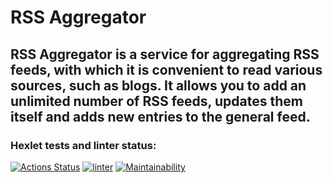 RSS Aggregator
========================
RSS Aggregator is a service for aggregating RSS feeds, with which it is convenient to read various sources, such as blogs. It allows you to add an unlimited number of RSS feeds, updates them itself and adds new entries to the general feed.
-------------------------
### Hexlet tests and linter status:
[![Actions Status](https://github.com/shalimovVladislav/frontend-project-11/workflows/hexlet-check/badge.svg)](https://github.com/shalimovVladislav/frontend-project-11/actions)
[![linter](https://github.com/shalimovVladislav/frontend-project-11/actions/workflows/linter.yml/badge.svg)](https://github.com/shalimovVladislav/frontend-project-11/actions/workflows/linter.yml)
[![Maintainability](https://api.codeclimate.com/v1/badges/b2ead11381c109f96882/maintainability)](https://codeclimate.com/github/shalimovVladislav/frontend-project-11/maintainability)

